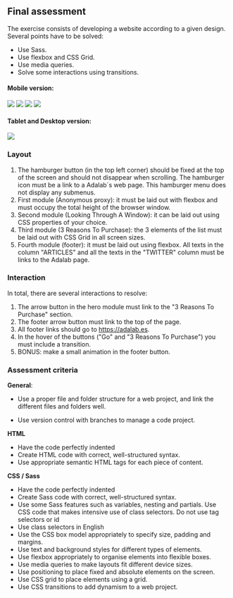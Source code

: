 ## Final assessment

The exercise consists of developing a website according to a given design. Several points have to be solved:

- Use Sass.
- Use flexbox and CSS Grid.
- Use media queries.
- Solve some interactions using transitions.

#### Mobile version:

![](./images/1.png)
![](./images/2.png)
![](./images/3.png)
![](./images/4.png)

#### Tablet and Desktop version:

![](./images/Landing-page.png)

### Layout

1. The hamburger button (in the top left corner) should be fixed at the top of the screen and should not disappear when scrolling. The hamburger icon must be a link to a Adalab´s web page. This hamburger menu does not display any submenus.
1. First module (Anonymous proxy): it must be laid out with flexbox and must occupy the total height of the browser window.
1. Second module (Looking Through A Window): it can be laid out using CSS properties of your choice.
1. Third module (3 Reasons To Purchase): the 3 elements of the list must be laid out with CSS Grid in all screen sizes.
1. Fourth module (footer): it must be laid out using flexbox. All texts in the column "ARTICLES" and all the texts in the "TWITTER" column must be links to the Adalab page.

### Interaction

In total, there are several interactions to resolve:

1. The arrow button in the hero module must link to the "3 Reasons To Purchase" section.
1. The footer arrow button must link to the top of the page.
1. All footer links should go to https://adalab.es.
1. In the hover of the buttons ("Go" and "3 Reasons To Purchase") you must include a transition.
1. BONUS: make a small animation in the footer button.

### Assessment criteria

**General**:

- Use a proper file and folder structure for a web project, and link the different files and folders well.

- Use version control with branches to manage a code project.

**HTML**

- Have the code perfectly indented
- Create HTML code with correct, well-structured syntax.
- Use appropriate semantic HTML tags for each piece of content.

**CSS / Sass**

- Have the code perfectly indented
- Create Sass code with correct, well-structured syntax.
- Use some Sass features such as variables, nesting and partials.
  Use CSS code that makes intensive use of class selectors. Do not use tag selectors or id
- Use class selectors in English
- Use the CSS box model appropriately to specify size, padding and margins.
- Use text and background styles for different types of elements.
- Use flexbox appropriately to organise elements into flexible boxes.
- Use media queries to make layouts fit different device sizes.
- Use positioning to place fixed and absolute elements on the screen.
- Use CSS grid to place elements using a grid.
- Use CSS transitions to add dynamism to a web project.
